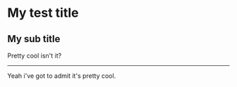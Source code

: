 # My test title 

## My sub title 

Pretty cool isn't it?

---

Yeah i've got to admit it's pretty cool. 